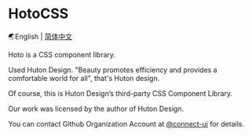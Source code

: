 # HotoCSS
🌏English | [简体中文](./README.zh-CN.md)

Hoto is a CSS component library.

Used Huton Design. "Beauty promotes efficiency and provides a comfortable world for all", that's Huton design.

Of course, this is Huton Design’s third-party CSS Component Library.

Our work was licensed by the author of Huton Design.

You can contact Github Organization Account at [@connect-ui](https://github.com/connect-ui/) for details.
